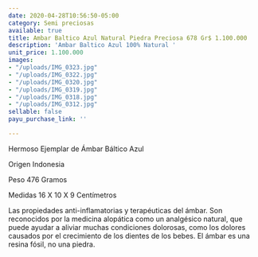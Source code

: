 ```yaml
---
date: 2020-04-28T10:56:50-05:00
category: Semi preciosas
available: true
title: Ambar Baltico Azul Natural Piedra Preciosa 678 Gr$ 1.100.000
description: 'Ambar Baltico Azul 100% Natural '
unit_price: 1.100.000
images:
- "/uploads/IMG_0323.jpg"
- "/uploads/IMG_0322.jpg"
- "/uploads/IMG_0320.jpg"
- "/uploads/IMG_0319.jpg"
- "/uploads/IMG_0318.jpg"
- "/uploads/IMG_0312.jpg"
sellable: false
payu_purchase_link: ''

---
```

Hermoso Ejemplar de Ámbar Báltico Azul

Origen Indonesia 

Peso 476 Gramos 

 Medidas 16 X 10 X 9 Centímetros 

Las propiedades anti-inflamatorias y terapéuticas del ámbar. Son reconocidos por la medicina alopática como un analgésico natural, que puede ayudar a aliviar muchas condiciones dolorosas, como los dolores causados por el crecimiento de los dientes de los bebes. El ámbar es una resina fósil, no una piedra.
